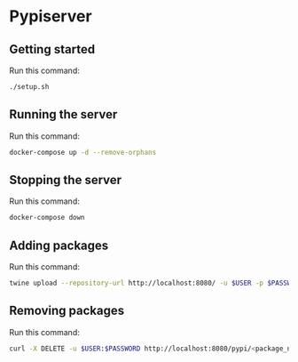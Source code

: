 # Pypiserver

## Getting started
Run this command:
```sh
./setup.sh
```

## Running the server
Run this command:
```sh
docker-compose up -d --remove-orphans
```

## Stopping the server
Run this command:
```sh
docker-compose down
```

## Adding packages
Run this command:
```sh
twine upload --repository-url http://localhost:8080/ -u $USER -p $PASSWORD dist/* --skip-existing
```

## Removing packages
Run this command:
```sh
curl -X DELETE -u $USER:$PASSWORD http://localhost:8080/pypi/<package_name>/<package_version>
```
